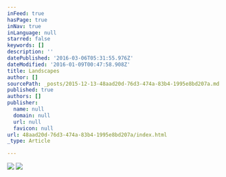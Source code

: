 ```yaml
---
inFeed: true
hasPage: true
inNav: true
inLanguage: null
starred: false
keywords: []
description: ''
datePublished: '2016-03-06T05:31:55.976Z'
dateModified: '2016-01-09T00:47:58.908Z'
title: Landscapes
author: []
sourcePath: _posts/2015-12-13-48aad20d-76d3-474a-83b4-1995e8bd207a.md
published: true
authors: []
publisher:
  name: null
  domain: null
  url: null
  favicon: null
url: 48aad20d-76d3-474a-83b4-1995e8bd207a/index.html
_type: Article

---
```

![](https://s3-us-west-2.amazonaws.com/the-grid-img/p/3990c53a1d38d4a3740ca430083fcc310123169a.jpg)
![](https://s3-us-west-2.amazonaws.com/the-grid-img/p/04071b6accb707bc01c52a4439e34f191f43fee5.jpg)